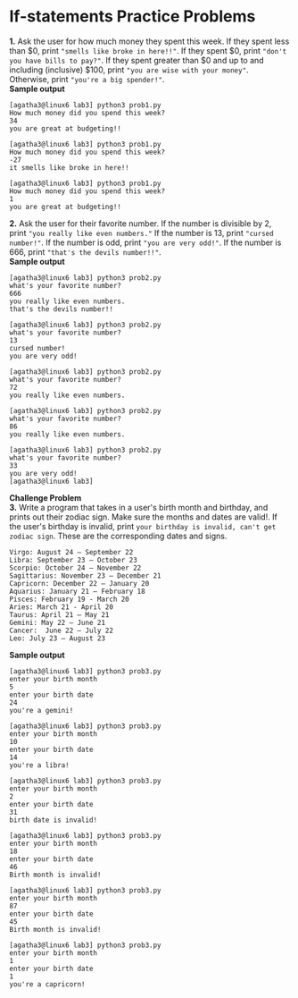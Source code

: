 # If-statements Practice Problems

**1.** Ask the user for how much money they spent this week. If they spent less than $0, print `"smells like broke in here!!"`. If they spent $0, print `"don't you have bills to pay?"`. If they spent greater than $0 and up to and including (inclusive) $100, print `"you are wise with your money"`. Otherwise, print `"you're a big spender!"`.     
**Sample output**  
```
[agatha3@linux6 lab3] python3 prob1.py
How much money did you spend this week?
34
you are great at budgeting!!

[agatha3@linux6 lab3] python3 prob1.py
How much money did you spend this week?
-27
it smells like broke in here!!

[agatha3@linux6 lab3] python3 prob1.py
How much money did you spend this week?
1
you are great at budgeting!!
```

**2.** Ask the user for their favorite number. If the number is divisible by 2, print `"you really like even numbers."` If the number is 13, print `"cursed number!"`. If the number is odd, print `"you are very odd!"`. If the number is 666, print 
`"that's the devils number!!"`.  
**Sample output**  
```
[agatha3@linux6 lab3] python3 prob2.py
what's your favorite number?
666
you really like even numbers.
that's the devils number!!

[agatha3@linux6 lab3] python3 prob2.py
what's your favorite number?
13
cursed number!
you are very odd!

[agatha3@linux6 lab3] python3 prob2.py
what's your favorite number?
72
you really like even numbers.

[agatha3@linux6 lab3] python3 prob2.py
what's your favorite number?
86
you really like even numbers.

[agatha3@linux6 lab3] python3 prob2.py
what's your favorite number?
33
you are very odd!
[agatha3@linux6 lab3]
```

**Challenge Problem**  
**3.** Write a program that takes in a user's birth month and birthday, and prints out their zodiac sign. Make sure the months and dates are valid!. If the user's birthday is invalid, print `your birthday is invalid, can't get zodiac sign`.  These are the corresponding dates and signs.    

```
Virgo: August 24 – September 22
Libra: September 23 – October 23
Scorpio: October 24 – November 22
Sagittarius: November 23 – December 21
Capricorn: December 22 – January 20
Aquarius: January 21 – February 18
Pisces: February 19 - March 20
Aries: March 21 - April 20
Taurus: April 21 – May 21
Gemini: May 22 – June 21
Cancer:  June 22 – July 22
Leo: July 23 – August 23
```
**Sample output**  
```
[agatha3@linux6 lab3] python3 prob3.py
enter your birth month
5
enter your birth date
24
you're a gemini!

[agatha3@linux6 lab3] python3 prob3.py
enter your birth month
10
enter your birth date
14
you're a libra!

[agatha3@linux6 lab3] python3 prob3.py
enter your birth month
2
enter your birth date
31
birth date is invalid!

[agatha3@linux6 lab3] python3 prob3.py
enter your birth month
18
enter your birth date
46
Birth month is invalid!

[agatha3@linux6 lab3] python3 prob3.py
enter your birth month
87
enter your birth date
45
Birth month is invalid!

[agatha3@linux6 lab3] python3 prob3.py
enter your birth month
1
enter your birth date
1
you're a capricorn!
```
